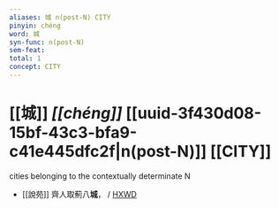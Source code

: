 ```yaml
---
aliases: 城 n(post-N) CITY
pinyin: chéng
word: 城
syn-func: n(post-N)
sem-feat: 
total: 1
concept: CITY 
---
```

# [[城]] *[[chéng]]*  [[uuid-3f430d08-15bf-43c3-bfa9-c41e445dfc2f|n(post-N)]] [[CITY]]
cities belonging to the contextually determinate N
 - [[說苑]] 齊人取薊八**城**， / [HXWD](https://hxwd.org/textview.html?location=CH1a0907_CHANT_001-21a.4)